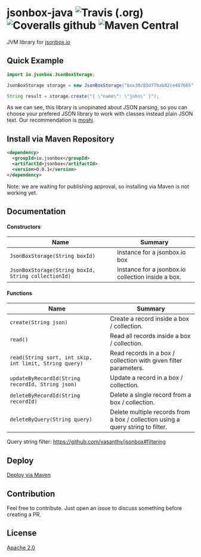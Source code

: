 # jsonbox-java ![Travis (.org)](https://img.shields.io/travis/leonardiwagner/jsonbox-java?style=flat-square) ![Coveralls github](https://img.shields.io/coveralls/github/leonardiwagner/jsonbox-java?style=flat-square) ![Maven Central](https://img.shields.io/maven-central/v/io.jsonbox/jsonbox?style=flat-square)
JVM library for [jsonbox.io](https://jsonbox.io)

## Quick Example
```java
import io.jsonbox.JsonBoxStorage;

JsonBoxStorage storage = new JsonBoxStorage("box30c83d77bab82ce487665");

String result = storage.create("{ \"name\": \"john\" }");
```

As we can see, this library is unopinated about JSON parsing, so you can choose your prefered JSON library to work with classes instead plain JSON text. Our recommendation is [moshi](https://github.com/square/moshi#moshi).

## Install via Maven Repository
```xml
<dependency>
  <groupId>io.jsonbox</groupId>
  <artifactId>jsonbox</artifactId>
  <version>0.0.1</version>
</dependency>
```
Note: we are waiting for publishing approval, so installing via Maven is not working yet.
## Documentation

#### Constructors

| Name | Summary |
|-----|---|
|`JsonBoxStorage(String boxId)`                       | Instance for a jsonbox.io box |
|`JsonBoxStorage(String boxId, String collectionId)`  | Instance for a jsonbox.io collection inside a box. |

#### Functions

| Name | Summary |
|-----|---|
|`create(String json)`                       | Create a record inside a box / collection. |
|`read()`  | Read all records inside a box / collection. |
|`read(String sort, int skip, int limit, String query)`  | Read records in a box / collection with given filter parameters. |
|`updateByRecordId(String recordId, String json)`  | Update a record in a box / collection. |
|`deleteByRecordId(String recordId)` | Delete a single record from a box / collection. |
|`deleteByQuery(String query)` | Delete multiple records from a box / collection using a query string to filter. |

Query string filter: https://github.com/vasanthv/jsonbox#filtering


## Deploy

[Deploy via Maven](https://github.com/leonardiwagner/jsonbox/wiki/Maven-Deploy)

## Contribution

Feel free to contribute. Just open an issue to discuss something before creating a PR.

## License

[Apache 2.0][apache-license]

[apache-license]:./LICENSE
